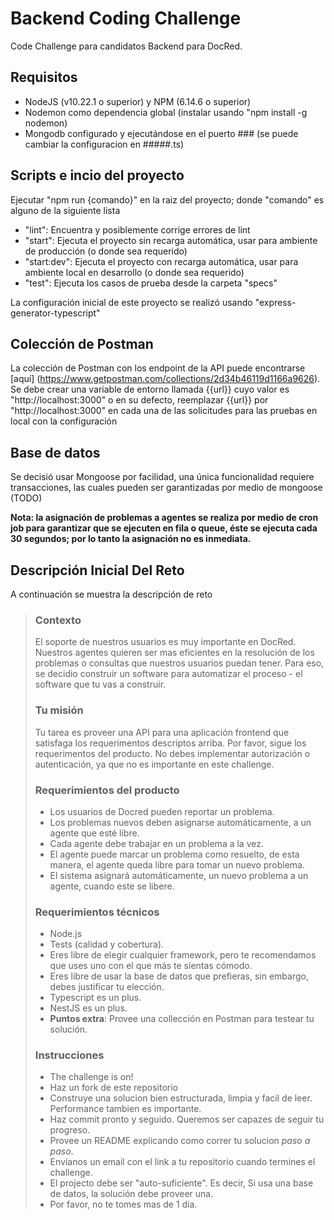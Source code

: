 # Backend Coding Challenge
Code Challenge para candidatos Backend para DocRed.

## Requisitos
- NodeJS (v10.22.1 o superior) y NPM (6.14.6 o superior)
- Nodemon como dependencia global (instalar usando "npm install -g nodemon)
- Mongodb configurado y ejecutándose en el puerto ### (se puede cambiar la configuracion en #####.ts)

## Scripts e incio del proyecto
Ejecutar "npm run {comando}" en la raiz del proyecto; donde "comando" es alguno de la siguiente lista

- "lint": Encuentra y posiblemente corrige errores de lint
- "start": Ejecuta el proyecto sin recarga automática, usar para ambiente de producción (o donde sea requerido)
- "start:dev": Ejecuta el proyecto con recarga automática, usar para ambiente local en desarrollo (o donde sea requerido)
- "test": Ejecuta los casos de prueba desde la carpeta "specs"

La configuración inicial de este proyecto se realizó usando "express-generator-typescript"

## Colección de Postman

La colección de Postman con los endpoint de la API puede encontrarse [aquí] (https://www.getpostman.com/collections/2d34b46119d1166a9626). Se debe crear una variable de entorno llamada {{url}} cuyo valor es "http://localhost:3000" o en su defecto, reemplazar {{url}} por "http://localhost:3000" en cada una de las solicitudes para las pruebas en local con la configuración 

## Base de datos
Se decisió usar Mongoose por facilidad, una única funcionalidad requiere transacciones, las cuales pueden ser garantizadas por medio de mongoose (TODO)

**Nota: la asignación de problemas a agentes se realiza por medio de cron job para garantizar que se ejecuten en fila o queue, éste se ejecuta cada 30 segundos; por lo tanto la asignación no es inmediata.**

## Descripción Inicial Del Reto
A continuación se muestra la descripción de reto

> ### Contexto
> El soporte de nuestros usuarios es muy importante en DocRed. Nuestros agentes quieren ser mas eficientes en la resolución de los problemas o consultas que nuestros usuarios puedan tener. Para eso, se decidio construir un software para automatizar el proceso - el software que tu vas a construir.
> 
> ### Tu misión
> Tu tarea es proveer una API para una aplicación frontend que satisfaga los requerimentos descriptos arriba.
> Por favor, sigue los requerimentos del producto.
> No debes implementar autorización o autenticación, ya que no es importante en este challenge.
> 
> ### Requerimientos del producto
> - Los usuarios de Docred pueden reportar un problema.
> - Los problemas nuevos deben asignarse automáticamente, a un agente que esté libre.
> - Cada agente debe trabajar en un problema a la vez.
> - El agente puede marcar un problema como resuelto, de esta manera, el agente queda libre para tomar un nuevo problema.
> - El sistema asignará automáticamente, un nuevo problema a un agente, cuando este se libere.
> 
> ### Requerimientos técnicos
> - Node.js
> - Tests (calidad y cobertura).
> - Eres libre de elegir cualquier framework, pero te recomendamos que uses uno con el que más te sientas cómodo.
> - Eres libre de usar la base de datos que prefieras, sin embargo, debes justificar tu elección.
> - Typescript es un plus.
> - NestJS es un plus.
> - **Puntos extra**: Provee una collección en Postman para testear tu solución.
> 
> ### Instrucciones
> - The challenge is on!
> - Haz un fork de este repositorio
> - Construye una solucion bien estructurada, limpia y facil de leer. Performance tambien es importante.
> - Haz commit pronto y seguido. Queremos ser capazes de seguir tu progreso.
> - Provee un README explicando como correr tu solucion *paso a paso*.
> - Envianos un email con el link a tu repositorio cuando termines el challenge.
> - El projecto debe ser "auto-suficiente". Es decir, Si usa una base de datos, la solución debe proveer una.
> - Por favor, no te tomes mas de 1 dia.
> 